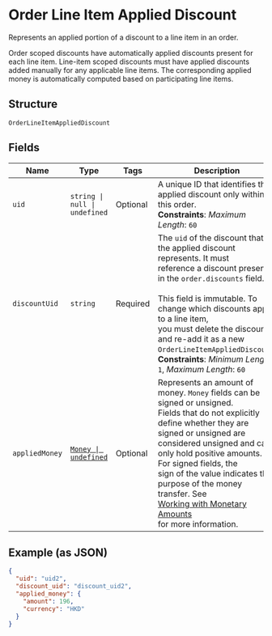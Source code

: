 
# Order Line Item Applied Discount

Represents an applied portion of a discount to a line item in an order.

Order scoped discounts have automatically applied discounts present for each line item.
Line-item scoped discounts must have applied discounts added manually for any applicable line
items. The corresponding applied money is automatically computed based on participating
line items.

## Structure

`OrderLineItemAppliedDiscount`

## Fields

| Name | Type | Tags | Description |
|  --- | --- | --- | --- |
| `uid` | `string \| null \| undefined` | Optional | A unique ID that identifies the applied discount only within this order.<br/>**Constraints**: *Maximum Length*: `60` |
| `discountUid` | `string` | Required | The `uid` of the discount that the applied discount represents. It must<br/>reference a discount present in the `order.discounts` field.<br/><br/>This field is immutable. To change which discounts apply to a line item,<br/>you must delete the discount and re-add it as a new `OrderLineItemAppliedDiscount`.<br/>**Constraints**: *Minimum Length*: `1`, *Maximum Length*: `60` |
| `appliedMoney` | [`Money \| undefined`](../models/money.md) | Optional | Represents an amount of money. `Money` fields can be signed or unsigned.<br/>Fields that do not explicitly define whether they are signed or unsigned are<br/>considered unsigned and can only hold positive amounts. For signed fields, the<br/>sign of the value indicates the purpose of the money transfer. See<br/>[Working with Monetary Amounts](https://developer.squareup.com/docs/build-basics/working-with-monetary-amounts)<br/>for more information. |

## Example (as JSON)

```json
{
  "uid": "uid2",
  "discount_uid": "discount_uid2",
  "applied_money": {
    "amount": 196,
    "currency": "HKD"
  }
}
```

